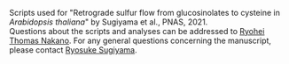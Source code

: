 
Scripts used for "Retrograde sulfur flow from glucosinolates to cysteine in _Arabidopsis thaliana_" by Sugiyama et al., PNAS, 2021.  
Questions about the scripts and analyses can be addressed to [Ryohei Thomas Nakano](mailto:nakano@mpipz.mpg.de).
For any general questions concerning the manuscript, please contact [Ryosuke Sugiyama](mailto:phars@nus.edu.sg).
